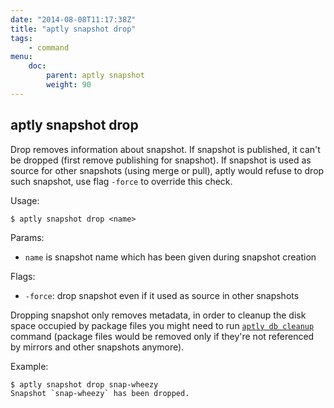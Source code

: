 ```yaml
---
date: "2014-08-08T11:17:38Z"
title: "aptly snapshot drop"
tags:
    - command
menu:
    doc:
        parent: aptly snapshot
        weight: 90
---
```


aptly snapshot drop
-------------------

Drop removes information about snapshot. If snapshot is published, it
can't be dropped (first remove publishing for snapshot). If snapshot is
used as source for other snapshots (using merge or pull), aptly would
refuse to drop such snapshot, use flag `-force` to override this check.

Usage:

    $ aptly snapshot drop <name>

Params:

-   `name` is snapshot name which has been given during snapshot
    creation

Flags:

-   `-force`: drop snapshot even if it used as source in other
    snapshots

Dropping snapshot only removes metadata, in order to cleanup the disk
space occupied by package files you might need to run
[`aptly db cleanup`](/doc/aptly/db/cleanup/) command (package files would be
removed only if they're not referenced by mirrors and other snapshots
anymore).

Example:

    $ aptly snapshot drop snap-wheezy
    Snapshot `snap-wheezy` has been dropped.

